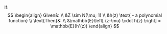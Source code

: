 If: 
$$
\begin{align}
Given&: \\
&Z \sim N(\mu; 1) \\
&h(z) \text{ - a polynomial function} \\
\text{Then}&: \\
&\mathbb{E}\left[ (z-\mu) \cdot h(z) \right]  = \mathbb{E}(h'(z))
\end{align}
$$
